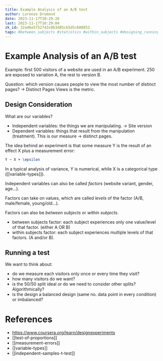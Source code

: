```yaml
---
title: Example Analysis of an A/B test
author: Lorenzo Drumond
date: 2023-11-17T10:29:28
last: 2023-11-17T16:29:04
zk_id: 32a46e5f52743c0b3d85cb5d5c608852
tags: #between_subjects #statistics #within_subjects #designing_running_and_analyzing_experiments #week3 #test #coursera #experiment #theory #AB_test #design #rlang
---
```



# Example Analysis of an A/B test
Example: first 500 visitors of a website are used in an A/B experiment. 250 are exposed to variation A, the rest to version B.

Question: which version causes people to view the most number of distinct pages? -> Distinct Pages Views is the metric.

## Design Consideration

What are our variables?

- Independent variables: the things we are manipulating. -> Site version
- Dependent variables: things that result from the manipulation (treatment). This is our measure -> distinct pages.

The idea behind an experiment is that some measure Y is the result of an effect X plus a measurement error:
```latex
Y ~ X + \epsilon
```

In a typical analysis of variance, Y is numerical, while X is a categorical type ([[variable-types]]).

Independent variables can also be called _factors_ (website variant, gender, age...).

Factors can take on values, which are called _levels_ of the factor (A/B, male/female, young/old...).

Factors can also be _between subjects_ or _within subjects_.

- between subjects factor: each subject experiences only one value/level of that factor. (either A OR B)
- within subjects factor: each subject experiences multiple levels of that factors. (A and/or B).

## Running a test
We want to think about:
- do we measure each visitors only once or every time they visit?
- how many visitors do we want?
- is the 50/50 split ideal or do we need to consider other splits? Algorithmically?
- is the design a balanced design (same no. data point in every condition) or imbalanced?

# References
- https://www.coursera.org/learn/designexperiments
- [[test-of-proportions]]
- [[measurement-errors]]
- [[variable-types]]
- [[independent-samples-t-test]]
